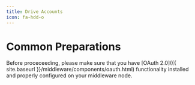 ```yaml
---
title: Drive Accounts
icon: fa-hdd-o 
---
```

# Common Preparations

Before proceceeding, please make sure that you have [OAuth 2.0]({{ site.baseurl }}/middleware/components/oauth.html) functionality installed and properly configured on your middleware node.